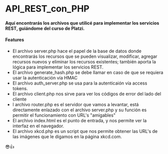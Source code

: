 # API_REST_con_PHP
#### Aquí encontrarás los archivos que utilicé para implementar los servicios REST, guiándome del curso de Platzi.
#### Features
- El archivo server.php hace el papel de la base de datos donde encontrarás los recursos que se pueden visualizar, modificar, agregar recursos nuevos y eliminar los recursos existentes; también aporta la lógica para implementar los servicios REST.
- El archivo generate_hash.php se debe llamar en caso de que se requiera usar la autenticación vía HMAC
- El archivo auth_server.php se usa para la autenticaión vía access tokens.
- El archivo client.php nos sirve para ver los códigos de error del lado del cliente
- l archivo router.php es el servidor que vamos a levantar, está directamente enlazado con el archivo server.php y su función es permitir el funcionamiento con URL's "amigables"
- El archivo index.html es el punto de entrada, y nos permite ver la interfaz en el navegador.
- El archivo xkcd.php es un script que nos permite obtener las URL's de las imágenes que le digamos en la página xkcd.com.

😎👍
